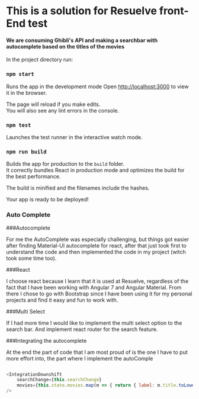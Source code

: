 # This is a solution for Resuelve front-End test

#### We are consuming Ghibli's API and making a searchbar with autocomplete based on the titles of the movies 

In the project directory run:

### `npm start`

Runs the app in the development mode
Open [http://localhost:3000](http://localhost:3000) to view it in the browser.

The page will reload if you make edits.<br>
You will also see any lint errors in the console.

### `npm test`

Launches the test runner in the interactive watch mode.<br>

### `npm run build`

Builds the app for production to the `build` folder.<br>
It correctly bundles React in production mode and optimizes the build for the best performance.

The build is minified and the filenames include the hashes.<br>

Your app is ready to be deployed!

### Auto Complete

###Autocomplete

For me the AutoComplete was especially challenging, but things got easier after finding Material-UI autocomplete for react, after that just took first to understand the code and then implemented the code in my project (witch took some time too).

###React

I choose react because I learn that it is used at Resuelve, regardless of the fact that I have been working with Angular 7 and Angular Material. From there I chose to go with Bootstrap since I have been using it for my personal projects and find it easy and fun to work with.

###Multi Select

If I had more time I would like to implement the multi select option to the search bar.
And implement react router for the search feature.

###Integrating the autocomplete 

At the end the part of code that I am most proud of is the one I have to put more effort into, the part where I implement the autoComple

```javascript

<IntegrationDownshift 
	searchChange={this.searchChange} 
	movies={this.state.movies.map(m => { return { label: m.title.toLowerCase() } })}
/>

```




